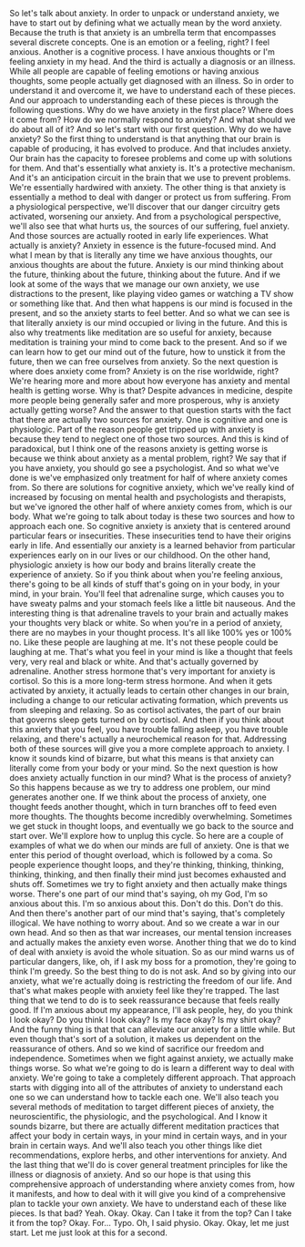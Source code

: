  So let's talk about anxiety. In order to unpack or understand anxiety, we have to start out by defining what we actually mean by the word anxiety. Because the truth is that anxiety is an umbrella term that encompasses several discrete concepts. One is an emotion or a feeling, right? I feel anxious. Another is a cognitive process. I have anxious thoughts or I'm feeling anxiety in my head. And the third is actually a diagnosis or an illness. While all people are capable of feeling emotions or having anxious thoughts, some people actually get diagnosed with an illness. So in order to understand it and overcome it, we have to understand each of these pieces. And our approach to understanding each of these pieces is through the following questions. Why do we have anxiety in the first place? Where does it come from? How do we normally respond to anxiety? And what should we do about all of it? And so let's start with our first question. Why do we have anxiety? So the first thing to understand is that anything that our brain is capable of producing, it has evolved to produce. And that includes anxiety. Our brain has the capacity to foresee problems and come up with solutions for them. And that's essentially what anxiety is. It's a protective mechanism. And it's an anticipation circuit in the brain that we use to prevent problems. We're essentially hardwired with anxiety. The other thing is that anxiety is essentially a method to deal with danger or protect us from suffering. From a physiological perspective, we'll discover that our danger circuitry gets activated, worsening our anxiety. And from a psychological perspective, we'll also see that what hurts us, the sources of our suffering, fuel anxiety. And those sources are actually rooted in early life experiences. What actually is anxiety? Anxiety in essence is the future-focused mind. And what I mean by that is literally any time we have anxious thoughts, our anxious thoughts are about the future. Anxiety is our mind thinking about the future, thinking about the future, thinking about the future. And if we look at some of the ways that we manage our own anxiety, we use distractions to the present, like playing video games or watching a TV show or something like that. And then what happens is our mind is focused in the present, and so the anxiety starts to feel better. And so what we can see is that literally anxiety is our mind occupied or living in the future. And this is also why treatments like meditation are so useful for anxiety, because meditation is training your mind to come back to the present. And so if we can learn how to get our mind out of the future, how to unstick it from the future, then we can free ourselves from anxiety. So the next question is where does anxiety come from? Anxiety is on the rise worldwide, right? We're hearing more and more about how everyone has anxiety and mental health is getting worse. Why is that? Despite advances in medicine, despite more people being generally safer and more prosperous, why is anxiety actually getting worse? And the answer to that question starts with the fact that there are actually two sources for anxiety. One is cognitive and one is physiologic. Part of the reason people get tripped up with anxiety is because they tend to neglect one of those two sources. And this is kind of paradoxical, but I think one of the reasons anxiety is getting worse is because we think about anxiety as a mental problem, right? We say that if you have anxiety, you should go see a psychologist. And so what we've done is we've emphasized only treatment for half of where anxiety comes from. So there are solutions for cognitive anxiety, which we've really kind of increased by focusing on mental health and psychologists and therapists, but we've ignored the other half of where anxiety comes from, which is our body. What we're going to talk about today is these two sources and how to approach each one. So cognitive anxiety is anxiety that is centered around particular fears or insecurities. These insecurities tend to have their origins early in life. And essentially our anxiety is a learned behavior from particular experiences early on in our lives or our childhood. On the other hand, physiologic anxiety is how our body and brains literally create the experience of anxiety. So if you think about when you're feeling anxious, there's going to be all kinds of stuff that's going on in your body, in your mind, in your brain. You'll feel that adrenaline surge, which causes you to have sweaty palms and your stomach feels like a little bit nauseous. And the interesting thing is that adrenaline travels to your brain and actually makes your thoughts very black or white. So when you're in a period of anxiety, there are no maybes in your thought process. It's all like 100% yes or 100% no. Like these people are laughing at me. It's not these people could be laughing at me. That's what you feel in your mind is like a thought that feels very, very real and black or white. And that's actually governed by adrenaline. Another stress hormone that's very important for anxiety is cortisol. So this is a more long-term stress hormone. And when it gets activated by anxiety, it actually leads to certain other changes in our brain, including a change to our reticular activating formation, which prevents us from sleeping and relaxing. So as cortisol activates, the part of our brain that governs sleep gets turned on by cortisol. And then if you think about this anxiety that you feel, you have trouble falling asleep, you have trouble relaxing, and there's actually a neurochemical reason for that. Addressing both of these sources will give you a more complete approach to anxiety. I know it sounds kind of bizarre, but what this means is that anxiety can literally come from your body or your mind. So the next question is how does anxiety actually function in our mind? What is the process of anxiety? So this happens because as we try to address one problem, our mind generates another one. If we think about the process of anxiety, one thought feeds another thought, which in turn branches off to feed even more thoughts. The thoughts become incredibly overwhelming. Sometimes we get stuck in thought loops, and eventually we go back to the source and start over. We'll explore how to unplug this cycle. So here are a couple of examples of what we do when our minds are full of anxiety. One is that we enter this period of thought overload, which is followed by a coma. So people experience thought loops, and they're thinking, thinking, thinking, thinking, thinking, and then finally their mind just becomes exhausted and shuts off. Sometimes we try to fight anxiety and then actually make things worse. There's one part of our mind that's saying, oh my God, I'm so anxious about this. I'm so anxious about this. Don't do this. Don't do this. And then there's another part of our mind that's saying, that's completely illogical. We have nothing to worry about. And so we create a war in our own head. And so then as that war increases, our mental tension increases and actually makes the anxiety even worse. Another thing that we do to kind of deal with anxiety is avoid the whole situation. So as our mind warns us of particular dangers, like, oh, if I ask my boss for a promotion, they're going to think I'm greedy. So the best thing to do is not ask. And so by giving into our anxiety, what we're actually doing is restricting the freedom of our life. And that's what makes people with anxiety feel like they're trapped. The last thing that we tend to do is to seek reassurance because that feels really good. If I'm anxious about my appearance, I'll ask people, hey, do you think I look okay? Do you think I look okay? Is my face okay? Is my shirt okay? And the funny thing is that that can alleviate our anxiety for a little while. But even though that's sort of a solution, it makes us dependent on the reassurance of others. And so we kind of sacrifice our freedom and independence. Sometimes when we fight against anxiety, we actually make things worse. So what we're going to do is learn a different way to deal with anxiety. We're going to take a completely different approach. That approach starts with digging into all of the attributes of anxiety to understand each one so we can understand how to tackle each one. We'll also teach you several methods of meditation to target different pieces of anxiety, the neuroscientific, the physiologic, and the psychological. And I know it sounds bizarre, but there are actually different meditation practices that affect your body in certain ways, in your mind in certain ways, and in your brain in certain ways. And we'll also teach you other things like diet recommendations, explore herbs, and other interventions for anxiety. And the last thing that we'll do is cover general treatment principles for like the illness or diagnosis of anxiety. And so our hope is that using this comprehensive approach of understanding where anxiety comes from, how it manifests, and how to deal with it will give you kind of a comprehensive plan to tackle your own anxiety. We have to understand each of these like pieces. Is that bad? Yeah. Okay. Okay. Can I take it from the top? Can I take it from the top? Okay. For... Typo. Oh, I said physio. Okay. Okay, let me just start. Let me just look at this for a second.